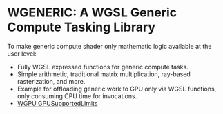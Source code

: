 # WGENERIC: A WGSL Generic Compute Tasking Library

To make generic compute shader only mathematic logic available at the user level:

- Fully WGSL expressed functions for generic compute tasks.
- Simple arithmetic, traditional matrix multiplication, ray-based rasterization, and more.
- Example for offloading generic work to GPU only via WGSL functions, only consuming CPU time for invocations.
- [WGPU GPUSupportedLimits](https://docs.rs/wgpu/25.0.2/wgpu/struct.Limits.html)
